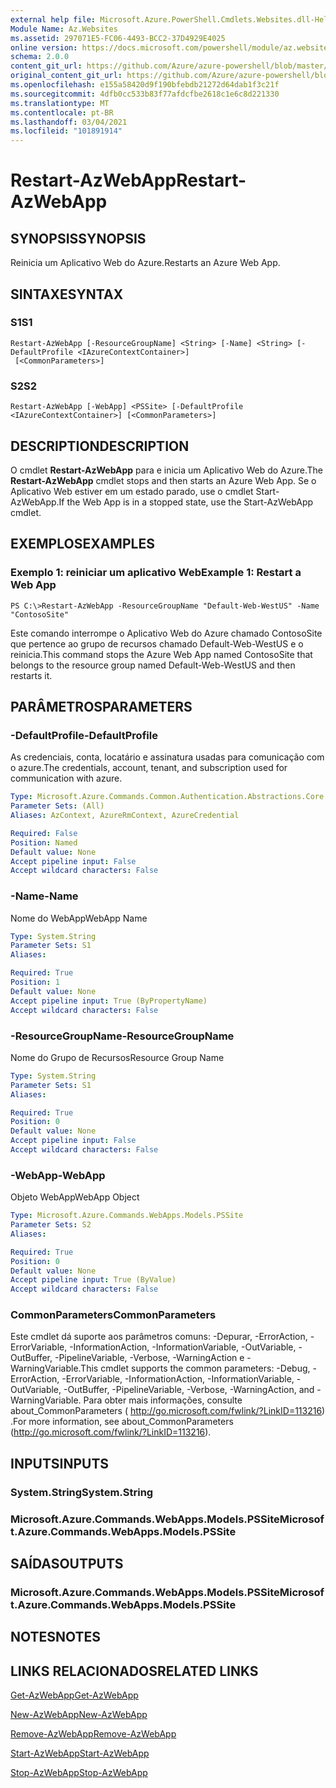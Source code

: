 ```yaml
---
external help file: Microsoft.Azure.PowerShell.Cmdlets.Websites.dll-Help.xml
Module Name: Az.Websites
ms.assetid: 297071E5-FC06-4493-BCC2-37D4929E4025
online version: https://docs.microsoft.com/powershell/module/az.websites/restart-azwebapp
schema: 2.0.0
content_git_url: https://github.com/Azure/azure-powershell/blob/master/src/Websites/Websites/help/Restart-AzWebApp.md
original_content_git_url: https://github.com/Azure/azure-powershell/blob/master/src/Websites/Websites/help/Restart-AzWebApp.md
ms.openlocfilehash: e155a58420d9f190bfebdb21272d64dab1f3c21f
ms.sourcegitcommit: 4dfb0cc533b83f77afdcfbe2618c1e6c8d221330
ms.translationtype: MT
ms.contentlocale: pt-BR
ms.lasthandoff: 03/04/2021
ms.locfileid: "101891914"
---
```

# <span data-ttu-id="7e5eb-101">Restart-AzWebApp</span><span class="sxs-lookup"><span data-stu-id="7e5eb-101">Restart-AzWebApp</span></span>

## <span data-ttu-id="7e5eb-102">SYNOPSIS</span><span class="sxs-lookup"><span data-stu-id="7e5eb-102">SYNOPSIS</span></span>
<span data-ttu-id="7e5eb-103">Reinicia um Aplicativo Web do Azure.</span><span class="sxs-lookup"><span data-stu-id="7e5eb-103">Restarts an Azure Web App.</span></span>

## <span data-ttu-id="7e5eb-104">SINTAXE</span><span class="sxs-lookup"><span data-stu-id="7e5eb-104">SYNTAX</span></span>

### <span data-ttu-id="7e5eb-105">S1</span><span class="sxs-lookup"><span data-stu-id="7e5eb-105">S1</span></span>
```
Restart-AzWebApp [-ResourceGroupName] <String> [-Name] <String> [-DefaultProfile <IAzureContextContainer>]
 [<CommonParameters>]
```

### <span data-ttu-id="7e5eb-106">S2</span><span class="sxs-lookup"><span data-stu-id="7e5eb-106">S2</span></span>
```
Restart-AzWebApp [-WebApp] <PSSite> [-DefaultProfile <IAzureContextContainer>] [<CommonParameters>]
```

## <span data-ttu-id="7e5eb-107">DESCRIPTION</span><span class="sxs-lookup"><span data-stu-id="7e5eb-107">DESCRIPTION</span></span>
<span data-ttu-id="7e5eb-108">O cmdlet **Restart-AzWebApp** para e inicia um Aplicativo Web do Azure.</span><span class="sxs-lookup"><span data-stu-id="7e5eb-108">The **Restart-AzWebApp** cmdlet stops and then starts an Azure Web App.</span></span>
<span data-ttu-id="7e5eb-109">Se o Aplicativo Web estiver em um estado parado, use o cmdlet Start-AzWebApp.</span><span class="sxs-lookup"><span data-stu-id="7e5eb-109">If the Web App is in a stopped state, use the Start-AzWebApp cmdlet.</span></span>

## <span data-ttu-id="7e5eb-110">EXEMPLOS</span><span class="sxs-lookup"><span data-stu-id="7e5eb-110">EXAMPLES</span></span>

### <span data-ttu-id="7e5eb-111">Exemplo 1: reiniciar um aplicativo Web</span><span class="sxs-lookup"><span data-stu-id="7e5eb-111">Example 1: Restart a Web App</span></span>
```
PS C:\>Restart-AzWebApp -ResourceGroupName "Default-Web-WestUS" -Name "ContosoSite"
```

<span data-ttu-id="7e5eb-112">Este comando interrompe o Aplicativo Web do Azure chamado ContosoSite que pertence ao grupo de recursos chamado Default-Web-WestUS e o reinicia.</span><span class="sxs-lookup"><span data-stu-id="7e5eb-112">This command stops the Azure Web App named ContosoSite that belongs to the resource group named Default-Web-WestUS and then restarts it.</span></span>

## <span data-ttu-id="7e5eb-113">PARÂMETROS</span><span class="sxs-lookup"><span data-stu-id="7e5eb-113">PARAMETERS</span></span>

### <span data-ttu-id="7e5eb-114">-DefaultProfile</span><span class="sxs-lookup"><span data-stu-id="7e5eb-114">-DefaultProfile</span></span>
<span data-ttu-id="7e5eb-115">As credenciais, conta, locatário e assinatura usadas para comunicação com o azure.</span><span class="sxs-lookup"><span data-stu-id="7e5eb-115">The credentials, account, tenant, and subscription used for communication with azure.</span></span>

```yaml
Type: Microsoft.Azure.Commands.Common.Authentication.Abstractions.Core.IAzureContextContainer
Parameter Sets: (All)
Aliases: AzContext, AzureRmContext, AzureCredential

Required: False
Position: Named
Default value: None
Accept pipeline input: False
Accept wildcard characters: False
```

### <span data-ttu-id="7e5eb-116">-Name</span><span class="sxs-lookup"><span data-stu-id="7e5eb-116">-Name</span></span>
<span data-ttu-id="7e5eb-117">Nome do WebApp</span><span class="sxs-lookup"><span data-stu-id="7e5eb-117">WebApp Name</span></span>

```yaml
Type: System.String
Parameter Sets: S1
Aliases:

Required: True
Position: 1
Default value: None
Accept pipeline input: True (ByPropertyName)
Accept wildcard characters: False
```

### <span data-ttu-id="7e5eb-118">-ResourceGroupName</span><span class="sxs-lookup"><span data-stu-id="7e5eb-118">-ResourceGroupName</span></span>
<span data-ttu-id="7e5eb-119">Nome do Grupo de Recursos</span><span class="sxs-lookup"><span data-stu-id="7e5eb-119">Resource Group Name</span></span>

```yaml
Type: System.String
Parameter Sets: S1
Aliases:

Required: True
Position: 0
Default value: None
Accept pipeline input: False
Accept wildcard characters: False
```

### <span data-ttu-id="7e5eb-120">-WebApp</span><span class="sxs-lookup"><span data-stu-id="7e5eb-120">-WebApp</span></span>
<span data-ttu-id="7e5eb-121">Objeto WebApp</span><span class="sxs-lookup"><span data-stu-id="7e5eb-121">WebApp Object</span></span>

```yaml
Type: Microsoft.Azure.Commands.WebApps.Models.PSSite
Parameter Sets: S2
Aliases:

Required: True
Position: 0
Default value: None
Accept pipeline input: True (ByValue)
Accept wildcard characters: False
```

### <span data-ttu-id="7e5eb-122">CommonParameters</span><span class="sxs-lookup"><span data-stu-id="7e5eb-122">CommonParameters</span></span>
<span data-ttu-id="7e5eb-123">Este cmdlet dá suporte aos parâmetros comuns: -Depurar, -ErrorAction, -ErrorVariable, -InformationAction, -InformationVariable, -OutVariable, -OutBuffer, -PipelineVariable, -Verbose, -WarningAction e -WarningVariable.</span><span class="sxs-lookup"><span data-stu-id="7e5eb-123">This cmdlet supports the common parameters: -Debug, -ErrorAction, -ErrorVariable, -InformationAction, -InformationVariable, -OutVariable, -OutBuffer, -PipelineVariable, -Verbose, -WarningAction, and -WarningVariable.</span></span> <span data-ttu-id="7e5eb-124">Para obter mais informações, consulte about_CommonParameters ( http://go.microsoft.com/fwlink/?LinkID=113216) .</span><span class="sxs-lookup"><span data-stu-id="7e5eb-124">For more information, see about_CommonParameters (http://go.microsoft.com/fwlink/?LinkID=113216).</span></span>

## <span data-ttu-id="7e5eb-125">INPUTS</span><span class="sxs-lookup"><span data-stu-id="7e5eb-125">INPUTS</span></span>

### <span data-ttu-id="7e5eb-126">System.String</span><span class="sxs-lookup"><span data-stu-id="7e5eb-126">System.String</span></span>

### <span data-ttu-id="7e5eb-127">Microsoft.Azure.Commands.WebApps.Models.PSSite</span><span class="sxs-lookup"><span data-stu-id="7e5eb-127">Microsoft.Azure.Commands.WebApps.Models.PSSite</span></span>

## <span data-ttu-id="7e5eb-128">SAÍDAS</span><span class="sxs-lookup"><span data-stu-id="7e5eb-128">OUTPUTS</span></span>

### <span data-ttu-id="7e5eb-129">Microsoft.Azure.Commands.WebApps.Models.PSSite</span><span class="sxs-lookup"><span data-stu-id="7e5eb-129">Microsoft.Azure.Commands.WebApps.Models.PSSite</span></span>

## <span data-ttu-id="7e5eb-130">NOTES</span><span class="sxs-lookup"><span data-stu-id="7e5eb-130">NOTES</span></span>

## <span data-ttu-id="7e5eb-131">LINKS RELACIONADOS</span><span class="sxs-lookup"><span data-stu-id="7e5eb-131">RELATED LINKS</span></span>

[<span data-ttu-id="7e5eb-132">Get-AzWebApp</span><span class="sxs-lookup"><span data-stu-id="7e5eb-132">Get-AzWebApp</span></span>](./Get-AzWebApp.md)

[<span data-ttu-id="7e5eb-133">New-AzWebApp</span><span class="sxs-lookup"><span data-stu-id="7e5eb-133">New-AzWebApp</span></span>](./New-AzWebApp.md)

[<span data-ttu-id="7e5eb-134">Remove-AzWebApp</span><span class="sxs-lookup"><span data-stu-id="7e5eb-134">Remove-AzWebApp</span></span>](./Remove-AzWebApp.md)

[<span data-ttu-id="7e5eb-135">Start-AzWebApp</span><span class="sxs-lookup"><span data-stu-id="7e5eb-135">Start-AzWebApp</span></span>](./Start-AzWebApp.md)

[<span data-ttu-id="7e5eb-136">Stop-AzWebApp</span><span class="sxs-lookup"><span data-stu-id="7e5eb-136">Stop-AzWebApp</span></span>](./Stop-AzWebApp.md)


